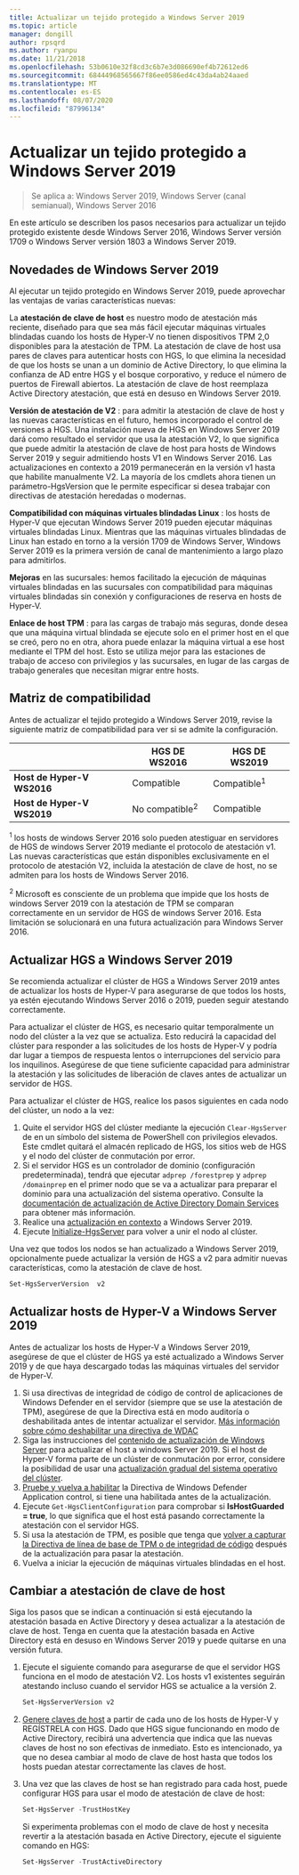 ```yaml
---
title: Actualizar un tejido protegido a Windows Server 2019
ms.topic: article
manager: dongill
author: rpsqrd
ms.author: ryanpu
ms.date: 11/21/2018
ms.openlocfilehash: 53b0610e32f8cd3c6b7e3d086690ef4b72612ed6
ms.sourcegitcommit: 68444968565667f86ee0586ed4c43da4ab24aaed
ms.translationtype: MT
ms.contentlocale: es-ES
ms.lasthandoff: 08/07/2020
ms.locfileid: "87996134"
---
```

# <a name="upgrade-a-guarded-fabric-to-windows-server-2019"></a>Actualizar un tejido protegido a Windows Server 2019

> Se aplica a: Windows Server 2019, Windows Server (canal semianual), Windows Server 2016

En este artículo se describen los pasos necesarios para actualizar un tejido protegido existente desde Windows Server 2016, Windows Server versión 1709 o Windows Server versión 1803 a Windows Server 2019.

## <a name="whats-new-in-windows-server-2019"></a>Novedades de Windows Server 2019

Al ejecutar un tejido protegido en Windows Server 2019, puede aprovechar las ventajas de varias características nuevas:

La **atestación de clave de host** es nuestro modo de atestación más reciente, diseñado para que sea más fácil ejecutar máquinas virtuales blindadas cuando los hosts de Hyper-V no tienen dispositivos TPM 2,0 disponibles para la atestación de TPM. La atestación de clave de host usa pares de claves para autenticar hosts con HGS, lo que elimina la necesidad de que los hosts se unan a un dominio de Active Directory, lo que elimina la confianza de AD entre HGS y el bosque corporativo, y reduce el número de puertos de Firewall abiertos. La atestación de clave de host reemplaza Active Directory atestación, que está en desuso en Windows Server 2019.

**Versión de atestación de V2** : para admitir la atestación de clave de host y las nuevas características en el futuro, hemos incorporado el control de versiones a HGS. Una instalación nueva de HGS en Windows Server 2019 dará como resultado el servidor que usa la atestación V2, lo que significa que puede admitir la atestación de clave de host para hosts de Windows Server 2019 y seguir admitiendo hosts V1 en Windows Server 2016. Las actualizaciones en contexto a 2019 permanecerán en la versión v1 hasta que habilite manualmente V2. La mayoría de los cmdlets ahora tienen un parámetro-HgsVersion que le permite especificar si desea trabajar con directivas de atestación heredadas o modernas.

**Compatibilidad con máquinas virtuales blindadas Linux** : los hosts de Hyper-V que ejecutan Windows Server 2019 pueden ejecutar máquinas virtuales blindadas Linux. Mientras que las máquinas virtuales blindadas de Linux han estado en torno a la versión 1709 de Windows Server, Windows Server 2019 es la primera versión de canal de mantenimiento a largo plazo para admitirlos.

**Mejoras** en las sucursales: hemos facilitado la ejecución de máquinas virtuales blindadas en las sucursales con compatibilidad para máquinas virtuales blindadas sin conexión y configuraciones de reserva en hosts de Hyper-V.

**Enlace de host TPM** : para las cargas de trabajo más seguras, donde desea que una máquina virtual blindada se ejecute solo en el primer host en el que se creó, pero no en otra, ahora puede enlazar la máquina virtual a ese host mediante el TPM del host. Esto se utiliza mejor para las estaciones de trabajo de acceso con privilegios y las sucursales, en lugar de las cargas de trabajo generales que necesitan migrar entre hosts.

## <a name="compatibility-matrix"></a>Matriz de compatibilidad

Antes de actualizar el tejido protegido a Windows Server 2019, revise la siguiente matriz de compatibilidad para ver si se admite la configuración.

|  | HGS DE WS2016 | HGS DE WS2019|
|---|---|---|
|**Host de Hyper-V WS2016** | Compatible | Compatible<sup>1</sup>|
|**Host de Hyper-V WS2019** | No compatible<sup>2</sup> | Compatible|

<sup>1</sup> los hosts de windows Server 2016 solo pueden atestiguar en servidores de HGS de windows Server 2019 mediante el protocolo de atestación v1. Las nuevas características que están disponibles exclusivamente en el protocolo de atestación V2, incluida la atestación de clave de host, no se admiten para los hosts de Windows Server 2016.

<sup>2</sup> Microsoft es consciente de un problema que impide que los hosts de windows Server 2019 con la atestación de TPM se comparan correctamente en un servidor de HGS de windows Server 2016. Esta limitación se solucionará en una futura actualización para Windows Server 2016.

## <a name="upgrade-hgs-to-windows-server-2019"></a>Actualizar HGS a Windows Server 2019

Se recomienda actualizar el clúster de HGS a Windows Server 2019 antes de actualizar los hosts de Hyper-V para asegurarse de que todos los hosts, ya estén ejecutando Windows Server 2016 o 2019, pueden seguir atestando correctamente.

Para actualizar el clúster de HGS, es necesario quitar temporalmente un nodo del clúster a la vez que se actualiza. Esto reducirá la capacidad del clúster para responder a las solicitudes de los hosts de Hyper-V y podría dar lugar a tiempos de respuesta lentos o interrupciones del servicio para los inquilinos. Asegúrese de que tiene suficiente capacidad para administrar la atestación y las solicitudes de liberación de claves antes de actualizar un servidor de HGS.

Para actualizar el clúster de HGS, realice los pasos siguientes en cada nodo del clúster, un nodo a la vez:

1.  Quite el servidor HGS del clúster mediante la ejecución `Clear-HgsServer` de en un símbolo del sistema de PowerShell con privilegios elevados. Este cmdlet quitará el almacén replicado de HGS, los sitios web de HGS y el nodo del clúster de conmutación por error.
2.  Si el servidor HGS es un controlador de dominio (configuración predeterminada), tendrá que ejecutar `adprep /forestprep` y `adprep /domainprep` en el primer nodo que se va a actualizar para preparar el dominio para una actualización del sistema operativo. Consulte la [documentación de actualización de Active Directory Domain Services](../../identity/ad-ds/deploy/upgrade-domain-controllers.md#supported-in-place-upgrade-paths) para obtener más información.
3.  Realice una [actualización en contexto](../../get-started-19/install-upgrade-migrate-19.md) a Windows Server 2019.
4.  Ejecute [Initialize-HgsServer](guarded-fabric-configure-additional-hgs-nodes.md) para volver a unir el nodo al clúster.

Una vez que todos los nodos se han actualizado a Windows Server 2019, opcionalmente puede actualizar la versión de HGS a v2 para admitir nuevas características, como la atestación de clave de host.

```powershell
Set-HgsServerVersion  v2
```

## <a name="upgrade-hyper-v-hosts-to-windows-server-2019"></a>Actualizar hosts de Hyper-V a Windows Server 2019

Antes de actualizar los hosts de Hyper-V a Windows Server 2019, asegúrese de que el clúster de HGS ya esté actualizado a Windows Server 2019 y de que haya descargado todas las máquinas virtuales del servidor de Hyper-V.

1.  Si usa directivas de integridad de código de control de aplicaciones de Windows Defender en el servidor (siempre que se use la atestación de TPM), asegúrese de que la Directiva está en modo auditoría o deshabilitada antes de intentar actualizar el servidor. [Más información sobre cómo deshabilitar una directiva de WDAC](/windows/security/threat-protection/windows-defender-application-control/disable-windows-defender-application-control-policies)
2.  Siga las instrucciones del [contenido de actualización de Windows Server](../../upgrade/upgrade-overview.md) para actualizar el host a windows Server 2019. Si el host de Hyper-V forma parte de un clúster de conmutación por error, considere la posibilidad de usar una [actualización gradual del sistema operativo del clúster](../../failover-clustering/Cluster-Operating-System-Rolling-Upgrade.md).
3.  [Pruebe y vuelva a habilitar](/windows/security/threat-protection/windows-defender-application-control/audit-windows-defender-application-control-policies) la Directiva de Windows Defender Application control, si tiene una habilitada antes de la actualización.
4.  Ejecute `Get-HgsClientConfiguration` para comprobar si **IsHostGuarded = true**, lo que significa que el host está pasando correctamente la atestación con el servidor HGS.
5.  Si usa la atestación de TPM, es posible que tenga que [volver a capturar la Directiva de línea de base de TPM o de integridad de código](guarded-fabric-add-host-information-for-tpm-trusted-attestation.md) después de la actualización para pasar la atestación.
6.  Vuelva a iniciar la ejecución de máquinas virtuales blindadas en el host.

## <a name="switch-to-host-key-attestation"></a>Cambiar a atestación de clave de host

Siga los pasos que se indican a continuación si está ejecutando la atestación basada en Active Directory y desea actualizar a la atestación de clave de host. Tenga en cuenta que la atestación basada en Active Directory está en desuso en Windows Server 2019 y puede quitarse en una versión futura.

1.  Ejecute el siguiente comando para asegurarse de que el servidor HGS funciona en el modo de atestación V2. Los hosts v1 existentes seguirán atestando incluso cuando el servidor HGS se actualice a la versión 2.

    ```powershell
    Set-HgsServerVersion v2
    ```

2.  [Genere claves de host](guarded-fabric-create-host-key.md) a partir de cada uno de los hosts de Hyper-V y REGÍSTRELA con HGS. Dado que HGS sigue funcionando en modo de Active Directory, recibirá una advertencia que indica que las nuevas claves de host no son efectivas de inmediato. Esto es intencionado, ya que no desea cambiar al modo de clave de host hasta que todos los hosts puedan atestar correctamente las claves de host.

3.  Una vez que las claves de host se han registrado para cada host, puede configurar HGS para usar el modo de atestación de clave de host:

    ```powershell
    Set-HgsServer -TrustHostKey
    ```

    Si experimenta problemas con el modo de clave de host y necesita revertir a la atestación basada en Active Directory, ejecute el siguiente comando en HGS:

    ```powershell
    Set-HgsServer -TrustActiveDirectory
    ```